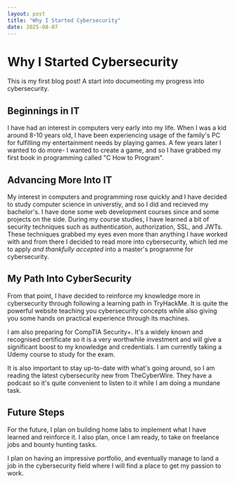 ```yaml
---
layout: post
title: "Why I Started Cybersecurity"
date: 2025-08-07
---
```


# Why I Started Cybersecurity

This is my first blog post! A start into documenting my progress into cybersecurity.

## Beginnings in IT
I have had an interest in computers very early into my life. When I was a kid around 8-10 years old, I have been experiencing usage of the family's PC for fulfilling my entertainment needs by playing games. A few years later I wanted to do more- I wanted to create a game, and so I have grabbed my first book in programming called "C How to Program".

## Advancing More Into IT

My interest in computers and programming rose quickly and I have decided to study computer science in universtiy, and so I did and recieved my bachelor's. I have done some web development courses since and some projects on the side. During my course studies, I have learned a bit of security techniques such as authentication, authorization, SSL, and JWTs. These techniques grabbed my eyes even more than anything I have worked with and from there I decided to read more into cybersecurity, which led me to apply *and thankfully accepted* into a master's programme for cybersecurity.

## My Path Into CyberSecurity

From that point, I have decided to reinforce my knowledge more in cybersecurity through following a learning path in TryHackMe. It is quite the powerful website teaching you cybersecurity concepts while also giving you some hands on practical experience through its machines.

I am also preparing for CompTIA Security+. It's a widely known and recognised certificate so it is a very worthwhile investment and will give a significant boost to my knowledge and credentials. I am currently taking a Udemy course to study for the exam.

It is also important to stay up-to-date with what's going around, so I am reading the latest cybersecurity new from TheCyberWire. They have a podcast so it's quite convenient to listen to it while I am doing a mundane task.

## Future Steps
For the future, I plan on building home labs to implement what I have learned and reinforce it. I also plan, once I am ready, to take on freelance jobs and bounty hunting tasks.

I plan on having an impressive portfolio, and eventually manage to land a job in the cybersecurity field where I will find a place to get my passion to work. 